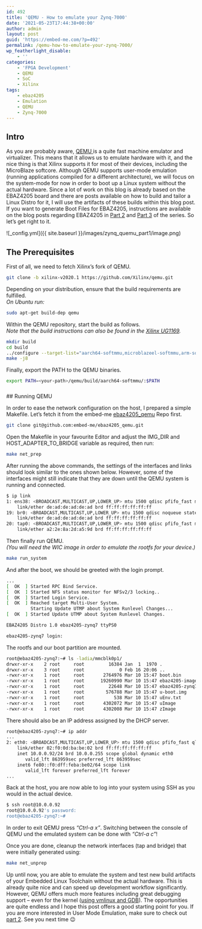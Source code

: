 ```yaml
---
id: 492
title: 'QEMU - How to emulate your Zynq-7000'
date: '2021-05-23T17:44:38+00:00'
author: admin
layout: post
guid: 'https://embed-me.com/?p=492'
permalink: /qemu-how-to-emulate-your-zynq-7000/
wp_featherlight_disable:
    - ''
categories:
    - 'FPGA Development'
    - QEMU
    - SoC
    - Xilinx
tags:
    - ebaz4205
    - Emulation
    - QEMU
    - Zynq-7000
---
```


## Intro

As you are probably aware, [QEMU ](https://www.qemu.org/)is a quite fast machine emulator and virtualizer. This means that it allows us to emulate hardware with it, and the nice thing is that Xilinx supports it for most of their devices, including the MicroBlaze softcore. Although QEMU supports user-mode emulation (running applications compiled for a different architecture), we will focus on the system-mode for now in order to boot up a Linux system without the actual hardware. Since a lot of work on this blog is already based on the EBAZ4205 board and there are posts available on how to build and tailor a Linux Distro for it, I will use the artifacts of these builds within this blog post. If you want to generate Boot Files for EBAZ4205, instructions are available on the blog posts regarding EBAZ4205 in [Part 2](https://embed-me.github.io/ebaz4205-recycle-cheap-crypto-miner-part-2/) and [Part 3](https://embed-me.github.io/ebaz4205-recycle-cheap-crypto-miner-part-3/) of the series. So let’s get right to it.

![_config.yml]({{ site.baseurl }}/images/zynq_quemu_part1/image.png)

## The Prerequisites

First of all, we need to fetch Xilinx’s fork of QEMU.

``` bash
git clone -b xilinx-v2020.1 https://github.com/Xilinx/qemu.git
```

Depending on your distribution, ensure that the build requirements are fulfilled.  
*On Ubuntu run:*

``` bash
sudo apt-get build-dep qemu
```

Within the QEMU repository, start the build as follows.  
*Note that the build instructions can also be found in the [Xilinx UG1169](https://www.xilinx.com/support/documentation/sw_manuals/xilinx2019_2/ug1169-xilinx-qemu.pdf).*

``` bash
mkdir build
cd build
../configure --target-list="aarch64-softmmu,microblazeel-softmmu,arm-softmmu" --enable-debug --enable-fdt --enable-sdl
make -j8
```

Finally, export the PATH to the QEMU binaries.

``` bash
export PATH=<your-path>/qemu/build/aarch64-softmmu/:$PATH
```

<div aria-hidden="true" class="wp-block-spacer" style="height:10px"></div>## Running QEMU

In order to ease the network configuration on the host, I prepared a simple Makefile. Let’s fetch it from the embed-me [ebaz4205\_qemu](https://github.com/embed-me/ebaz4205_qemu) Repo first.

``` bash
git clone git@github.com:embed-me/ebaz4205_qemu.git
```

Open the Makefile in your favourite Editor and adjust the IMG\_DIR and HOST\_ADAPTER\_TO\_BRIDGE variable as required, then run:

``` bash
make net_prep
```

After running the above commands, the settings of the interfaces and links should look similar to the ones shown below. However, some of the interfaces might still indicate that they are down until the QEMU system is running and connected.

``` bash
$ ip link
1: ens38: <BROADCAST,MULTICAST,UP,LOWER_UP> mtu 1500 qdisc pfifo_fast master br0 state UP mode DEFAULT group default qlen 1000
    link/ether de:ad:de:ad:de:ad brd ff:ff:ff:ff:ff:ff
19: br0: <BROADCAST,MULTICAST,UP,LOWER_UP> mtu 1500 qdisc noqueue state UP mode DEFAULT group default qlen 1000
    link/ether de:ad:de:ad:de:ad brd ff:ff:ff:ff:ff:ff
20: tap0: <BROADCAST,MULTICAST,UP,LOWER_UP> mtu 1500 qdisc pfifo_fast master br0 state UP mode DEFAULT group default qlen 1000
    link/ether a2:2e:8a:2d:a5:9d brd ff:ff:ff:ff:ff:ff
```

Then finally run QEMU.  
*(You will need the WIC image in order to emulate the rootfs for your device.)*

``` bash
make run_system
```

And after the boot, we should be greeted with the login prompt.

``` bash
...
[  OK  ] Started RPC Bind Service.
[  OK  ] Started NFS status monitor for NFSv2/3 locking..
[  OK  ] Started Login Service.
[  OK  ] Reached target Multi-User System.
         Starting Update UTMP about System Runlevel Changes...
[  OK  ] Started Update UTMP about System Runlevel Changes.

EBAZ4205 Distro 1.0 ebaz4205-zynq7 ttyPS0

ebaz4205-zynq7 login:
```

The rootfs and our boot partition are mounted.

``` bash
root@ebaz4205-zynq7:~# ls -ladia/mmcblk0p1/
drwxr-xr-x    2 root     root         16384 Jan  1  1970 .
drwxr-xr-x    3 root     root             0 Feb 16 20:06 ..
-rwxr-xr-x    1 root     root       2764976 Mar 10 15:47 boot.bin
-rwxr-xr-x    1 root     root      19260990 Mar 10 15:47 ebaz4205-image-standard-ebaz4205-zynq7.cpio.gz.u-boot
-rwxr-xr-x    1 root     root         22648 Mar 10 15:47 ebaz4205-zynq7.dtb
-rwxr-xr-x    1 root     root        576788 Mar 10 15:47 u-boot.img
-rwxr-xr-x    1 root     root           538 Mar 10 15:47 uEnv.txt
-rwxr-xr-x    1 root     root       4302072 Mar 10 15:47 uImage
-rwxr-xr-x    1 root     root       4302008 Mar 10 15:47 zImage
```

There should also be an IP address assigned by the DHCP server.

``` bash
root@ebaz4205-zynq7:~# ip addr     
...
2: eth0: <BROADCAST,MULTICAST,UP,LOWER_UP> mtu 1500 qdisc pfifo_fast qlen 1000
    link/ether 02:f0:0d:ba:be:02 brd ff:ff:ff:ff:ff:ff
    inet 10.0.0.92/24 brd 10.0.0.255 scope global dynamic eth0
       valid_lft 863959sec preferred_lft 863959sec
    inet6 fe80::f0:dff:feba:be02/64 scope link
       valid_lft forever preferred_lft forever
...
```

Back at the host, you are now able to log into your system using SSH as you would in the actual device.

``` bash
$ ssh root@10.0.0.92
root@10.0.0.92's password:
root@ebaz4205-zynq7:~#
```

In order to exit QEMU press *“Ctrl-a x”*. Switching between the console of QEMU und the emulated system can be done with *“Ctrl-a c”*!

Once you are done, cleanup the network interfaces (tap and bridge) that were initially generated using:

``` bash
make net_unprep
```

Up until now, you are able to emulate the system and test new build artifacts of your Embedded Linux Toolchain without the actual hardware. This is already quite nice and can speed up development workflow significantly. However, QEMU offers much more features including great debugging support – even for the kernel ([using vmlinux and GDB](https://qemu-project.gitlab.io/qemu/system/gdb.html)). The opportunities are quite endless and I hope this post offers a good starting point for you. If you are more interested in User Mode Emulation, make sure to check out [part 2](https://embed-me.github.io/qemu-how-to-emulate-your-zynq-7000-part-2/). See you next time 😉